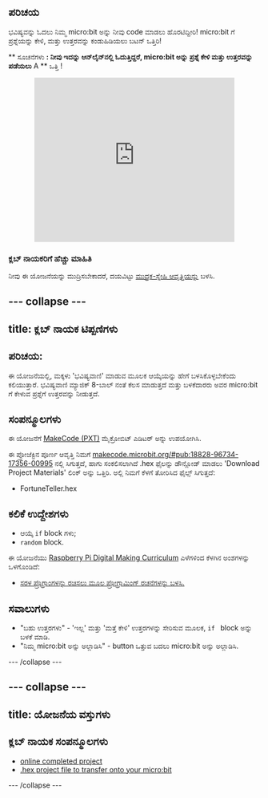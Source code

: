 ## ಪರಿಚಯ

ಭವಿಷ್ಯವನ್ನು ಓದಲು ನಿಮ್ಮ micro:bit ಅನ್ನು ನೀವು code ಮಾಡಲು ಹೊರಟಿದ್ದೀರಿ! micro:bit ಗೆ ಪ್ರಶ್ನೆಯನ್ನು ಕೇಳಿ, ಮತ್ತು ಉತ್ತರವನ್ನು ಕಂಡುಹಿಡಿಯಲು ಬಟನ್ ಒತ್ತಿರಿ!

** ಸೂಚನೆಗಳು **: ನೀವು ಇದನ್ನು ಆನ್‌ಲೈನ್‌ನಲ್ಲಿ ಓದುತ್ತಿದ್ದರೆ, micro:bit ಅನ್ನು ಪ್ರಶ್ನೆ ಕೇಳಿ ಮತ್ತು ಉತ್ತರವನ್ನು ಪಡೆಯಲು** A ** ಒತ್ತಿ !

<div class="trinket" style="width:400px;margin: 0 auto;">
<div style="position:relative;height:0;padding-bottom:81.97%;overflow:hidden;"><iframe style="position:absolute;top:0;left:0;width:100%;height:100%;" src="https://makecode.microbit.org/---run?id=_X8jUAqb9mdfj" allowfullscreen="allowfullscreen" sandbox="allow-popups allow-scripts allow-same-origin" frameborder="0"></iframe></div>
</div>

### ಕ್ಲಬ್ ನಾಯಕರಿಗೆ ಹೆಚ್ಚು ಮಾಹಿತಿ

ನೀವು ಈ ಯೋಜನೆಯನ್ನು ಮುದ್ರಿಸಬೇಕಾದರೆ, ದಯವಿಟ್ಟು [ಮುದ್ರಕ-ಸ್ನೇಹಿ ಆವೃತ್ತಿಯನ್ನು](https://projects.raspberrypi.org/en/projects/fortune-teller/print) ಬಳಸಿ.

## \--- collapse \---

## title: ಕ್ಲಬ್ ನಾಯಕ ಟಿಪ್ಪಣಿಗಳು

## ಪರಿಚಯ:

ಈ ಯೋಜನೆಯಲ್ಲಿ, ಮಕ್ಕಳು 'ಭವಿಷ್ಯವಾಣಿ' ಮಾಡುವ ಮೂಲಕ ಆಯ್ಕೆಯನ್ನು ಹೇಗೆ ಬಳಸಿಕೊಳ್ಳಬೇಕೆಂದು ಕಲಿಯುತ್ತಾರೆ. ಭವಿಷ್ಯವಾಣಿ ಮ್ಯಾಜಿಕ್ 8-ಬಾಲ್ ನಂತೆ ಕೆಲಸ ಮಾಡುತ್ತದೆ ಮತ್ತು ಬಳಕೆದಾರರು ಅವರ micro:bit ಗೆ ಕೇಳುವ ಪ್ರಶ್ನೆಗೆ ಉತ್ತರವನ್ನು ನೀಡುತ್ತದೆ.

## ಸಂಪನ್ಮೂಲಗಳು

ಈ ಯೋಜನೆಗೆ [MakeCode (PXT)](http://jumpto.cc/pxt-new) ಮೈಕ್ರೋಬಿಟ್ ಎಡಿಟರ್ ಅನ್ನು ಉಪಯೋಗಿಸಿ.

ಈ ಪ್ರೋಜೆಕ್ಟಿನ ಪೂರ್ಣ ಆವೃತ್ತಿ ನಿಮಗೆ [makecode.microbit.org/#pub:18828-96734-17356-00995](https://makecode.microbit.org/#pub:18828-96734-17356-00995) ನಲ್ಲಿ ಸಿಗುತ್ತದೆ, ಹಾಗು ಸಂಕಲಿಸಲಾಗಿದೆ .hex ಫೈಲನ್ನು ಡೌನ್ಲೋಡ್ ಮಾಡಲು 'Download Project Materials' ಲಿಂಕ್ ಅನ್ನು ಒತ್ತಿರಿ. ಅಲ್ಲಿ ನಿಮಗೆ ಕೆಳಗೆ ತೋರಿಸಿದ ಫೈಲ್ಸ್ ಸಿಗುತ್ತದೆ:

* FortuneTeller.hex

## ಕಲಿಕೆ ಉದ್ದೇಶಗಳು

* ಆಯ್ಕೆ ` if ` block ಗಳು;
* `random` block.

ಈ ಯೋಜನೆಯು [Raspberry Pi Digital Making Curriculum](http://rpf.io/curriculum) ಎಳೆಗಳಿಂದ ಕೆಳಗಿನ ಅಂಶಗಳನ್ನು ಒಳಗೊಂಡಿದೆ:

* [ಸರಳ ಪ್ರೊಗ್ರಾಂಗಳನ್ನು ರಚಿಸಲು ಮೂಲ ಪ್ರೋಗ್ರಾಮಿಂಗ್ ರಚನೆಗಳನ್ನು ಬಳಸಿ.](https://www.raspberrypi.org/curriculum/programming/creator)

## ಸವಾಲುಗಳು

* "ಬಹು ಉತ್ತರಗಳು" - 'ಇಲ್ಲ' ಮತ್ತು 'ಮತ್ತೆ ಕೇಳಿ' ಉತ್ತರಗಳನ್ನು ಸೇರಿಸುವ ಮೂಲಕ, `if ` block ಅನ್ನು ಬಳಕೆ ಮಾಡಿ.
* "ನಿಮ್ಮ micro:bit ಅನ್ನು ಅಲ್ಲಾಡಿಸಿ" - button ಒತ್ತುವ ಬದಲು micro:bit ಅನ್ನು ಅಲ್ಲಾಡಿಸಿ.

\--- /collapse \---

## \--- collapse \---

## title: ಯೋಜನೆಯ ವಸ್ತುಗಳು

## ಕ್ಲಬ್ ನಾಯಕ ಸಂಪನ್ಮೂಲಗಳು

* [online completed project](https://makecode.microbit.org/#pub:18828-96734-17356-00995)
* [.hex project file to transfer onto your micro:bit](resources/microbit-Fortune-Teller.hex)

\--- /collapse \---